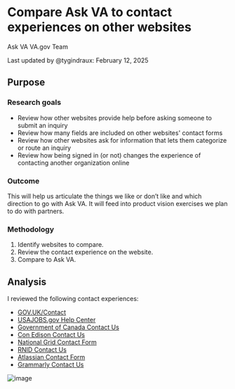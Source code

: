 # Compare Ask VA to contact experiences on other websites

Ask VA VA.gov Team

Last updated by @tygindraux: February 12, 2025

## Purpose

### Research goals

- Review how other websites provide help before asking someone to submit an inquiry
- Review how many fields are included on other websites' contact forms
- Review how other websites ask for information that lets them categorize or route an inquiry
- Review how being signed in (or not) changes the experience of contacting another organization online

### Outcome

This will help us articulate the things we like or don’t like and which direction to go with Ask VA. It will feed into product vision exercises we plan to do with partners.

### Methodology

1. Identify websites to compare.
2. Review the contact experience on the website.
3. Compare to Ask VA.

## Analysis

I reviewed the following contact experiences:
- [GOV.UK/Contact](https://www.gov.uk/contact)
- [USAJOBS.gov Help Center](https://help.usajobs.gov/how-to)
- [Government of Canada Contact Us](https://www.canada.ca/en/contact.html)
- [Con Edison Contact Us](https://www.coned.com/en/contact-us)
- [National Grid Contact Form](https://www.nationalgridus.com/NY-Home/Contact-Us/)
- [RNID Contact Us](https://rnid.org.uk/about-us/contact-rnid/)
- [Atlassian Contact Form](https://www.atlassian.com/company/contact)
- [Grammarly Contact Us](https://support.grammarly.com/hc/en-us/requests/new#/)

![image](https://github.com/department-of-veterans-affairs/va.gov-team/blob/master/products/ask-va/design/User%20research/02-2025%20Comparative%20analysis/Images/1-GOV.UK-Comparison.png)
